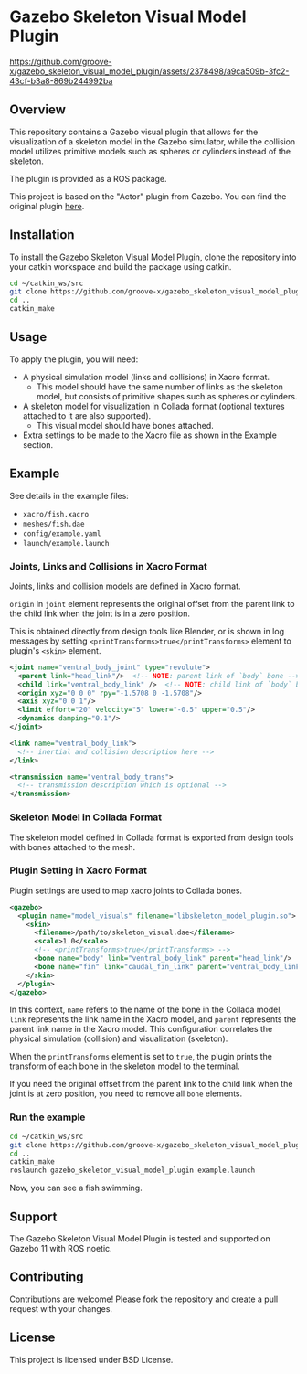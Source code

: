 # Gazebo Skeleton Visual Model Plugin

https://github.com/groove-x/gazebo_skeleton_visual_model_plugin/assets/2378498/a9ca509b-3fc2-43cf-b3a8-869b244992ba

## Overview
This repository contains a Gazebo visual plugin that allows for the visualization of a skeleton model in the Gazebo simulator, while the collision model utilizes primitive models such as spheres or cylinders instead of the skeleton.

The plugin is provided as a ROS package.

This project is based on the "Actor" plugin from Gazebo.
You can find the original plugin [here](https://github.com/arpg/Gazebo/blob/master/gazebo/physics/Actor.hh).

## Installation
To install the Gazebo Skeleton Visual Model Plugin, clone the repository into your catkin workspace and build the package using catkin.

```bash
cd ~/catkin_ws/src
git clone https://github.com/groove-x/gazebo_skeleton_visual_model_plugin.git
cd ..
catkin_make
```

## Usage
To apply the plugin, you will need:
- A physical simulation model (links and collisions) in Xacro format.
  - This model should have the same number of links as the skeleton model, but consists of primitive shapes such as spheres or cylinders.
- A skeleton model for visualization in Collada format (optional textures attached to it are also supported).
  - This visual model should have bones attached.
- Extra settings to be made to the Xacro file as shown in the Example section.

## Example

See details in the example files:
- `xacro/fish.xacro`
- `meshes/fish.dae`
- `config/example.yaml`
- `launch/example.launch`

### Joints, Links and Collisions in Xacro Format

Joints, links and collision models are defined in Xacro format.

`origin` in `joint` element represents the original offset from the parent link to the child link when the joint is in a zero position.

This is obtained directly from design tools like Blender,
or is shown in log messages by setting `<printTransforms>true</printTransforms>` element to plugin's `<skin>` element.

```xml
<joint name="ventral_body_joint" type="revolute">
  <parent link="head_link"/>  <!-- NOTE: parent link of `body` bone -->
  <child link="ventral_body_link" />  <!-- NOTE: child link of `body` bone -->
  <origin xyz="0 0 0" rpy="-1.5708 0 -1.5708"/>
  <axis xyz="0 0 1"/>
  <limit effort="20" velocity="5" lower="-0.5" upper="0.5"/>
  <dynamics damping="0.1"/>
</joint>

<link name="ventral_body_link">
  <!-- inertial and collision description here -->
</link>

<transmission name="ventral_body_trans">
  <!-- transmission description which is optional -->
</transmission>
```

### Skeleton Model in Collada Format

The skeleton model defined in Collada format is exported from design tools with bones attached to the mesh.

### Plugin Setting in Xacro Format

Plugin settings are used to map xacro joints to Collada bones.

```xml
<gazebo>
  <plugin name="model_visuals" filename="libskeleton_model_plugin.so">
    <skin>
      <filename>/path/to/skeleton_visual.dae</filename>
      <scale>1.0</scale>
      <!-- <printTransforms>true</printTransforms> -->
      <bone name="body" link="ventral_body_link" parent="head_link"/>
      <bone name="fin" link="caudal_fin_link" parent="ventral_body_link"/>
    </skin>
  </plugin>
</gazebo>
```

In this context, `name` refers to the name of the bone in the Collada model, `link` represents the link name in the Xacro model, and `parent` represents the parent link name in the Xacro model. This configuration correlates the physical simulation (collision) and visualization (skeleton).

When the `printTransforms` element is set to `true`, the plugin prints the transform of each bone in the skeleton model to the terminal.

If you need the original offset from the parent link to the child link when the joint is at zero position, you need to remove all `bone` elements.

### Run the example

```bash
cd ~/catkin_ws/src
git clone https://github.com/groove-x/gazebo_skeleton_visual_model_plugin.git
cd ..
catkin_make
roslaunch gazebo_skeleton_visual_model_plugin example.launch
```

Now, you can see a fish swimming.

## Support
The Gazebo Skeleton Visual Model Plugin is tested and supported on Gazebo 11 with ROS noetic.

## Contributing
Contributions are welcome! Please fork the repository and create a pull request with your changes.

## License
This project is licensed under BSD License.
